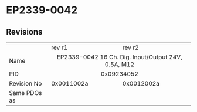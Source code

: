 # EP2339-0042

## Revisions
<table>
<tr>
<td></td>
<td>rev r1</td>
<td>rev r2</td>
</tr>
<tr>
<td>Name</td>
<td colspan=2 align="center">EP2339-0042 16 Ch. Dig. Input/Output 24V, 0.5A, M12	</td>
</tr>
<tr>
<td>PID</td>
<td colspan=2 align="center">0x09234052</td>
</tr>
<tr>
<td>Revision No</td>
<td>0x0011002a</td>
<td>0x0012002a</td>
</tr>
<tr>
<td>Same PDOs as</td>
<td colspan=2 align="center"></td>
</tr>
</table>
